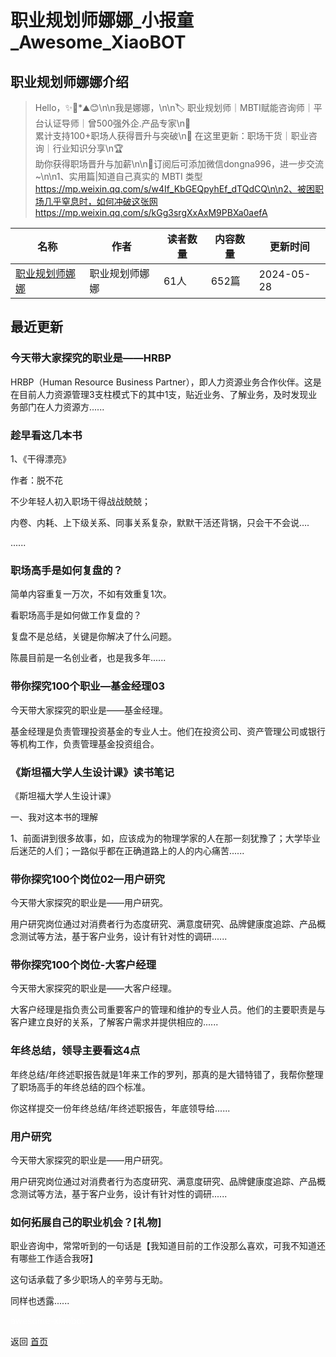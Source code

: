 # 职业规划师娜娜_小报童_Awesome_XiaoBOT

## 职业规划师娜娜介绍
> Hello，✨🌛*⛰️😊\n\n我是娜娜，\n\n🏷️ 职业规划师｜MBTI赋能咨询师｜平台认证导师｜曾500强外企.产品专家\n🌈  
累计支持100+职场人获得晋升与突破\n🚀 在这里更新：职场干货｜职业咨询｜行业知识分享\n🏆  
助你获得职场晋升与加薪\n\n📮订阅后可添加微信dongna996，进一步交流~\n\n1、实用篇|知道自己真实的 MBTI 类型  
https://mp.weixin.qq.com/s/w4If_KbGEQpyhEf_dTQdCQ\n\n2、被困职场几乎窒息时，如何冲破这张网https://mp.weixin.qq.com/s/kGg3srgXxAxM9PBXa0aefA  
  


|名称|作者|读者数量|内容数量|更新时间|
|---|---|---|---|---|
|[职业规划师娜娜](https://xiaobot.net/p/dongna996?refer=9c3f1c95-a052-465a-9902-f6d75080262a)|职业规划师娜娜|61人|652篇|2024-05-28|

## 最近更新
### 今天带大家探究的职业是——HRBP

HRBP（Human Resource Business
Partner），即人力资源业务合作伙伴。这是在目前人力资源管理3支柱模式下的其中1支，贴近业务、了解业务，及时发现业务部门在人力资源方......

### 趁早看这几本书

1、《干得漂亮》

作者：脱不花

不少年轻人初入职场干得战战兢兢；

内卷、内耗、上下级关系、同事关系复杂，默默干活还背锅，只会干不会说….

......

### 职场高手是如何复盘的？

简单内容重复一万次，不如有效重复1次。

看职场高手是如何做工作复盘的？

复盘不是总结，关键是你解决了什么问题。

陈晨目前是一名创业者，也是我多年......

### 带你探究100个职业—基金经理03

今天带大家探究的职业是——基金经理。



基金经理是负责管理投资基金的专业人士。他们在投资公司、资产管理公司或银行等机构工作，负责管理基金投资组合。

### 《斯坦福大学人生设计课》读书笔记

《斯坦福大学人生设计课》

一、我对这本书的理解

1、前面讲到很多故事，如，应该成为的物理学家的人在那一刻犹豫了；大学毕业后迷茫的人们；一路似乎都在正确道路上的人的内心痛苦......

### 带你探究100个岗位02—用户研究

今天带大家探究的职业是——用户研究。



用户研究岗位通过对消费者行为态度研究、满意度研究、品牌健康度追踪、产品概念测试等方法，基于客户业务，设计有针对性的调研......

### 带你探究100个岗位-大客户经理

今天带大家探究的职业是——大客户经理。



大客户经理是指负责公司重要客户的管理和维护的专业人员。他们的主要职责是与客户建立良好的关系，了解客户需求并提供相应的......

### 年终总结，领导主要看这4点

年终总结/年终述职报告就是1年来工作的罗列，那真的是大错特错了，我帮你整理了职场高手的年终总结的四个标准。



你这样提交一份年终总结/年终述职报告，年底领导给......

### 用户研究

今天带大家探究的职业是——用户研究。



用户研究岗位通过对消费者行为态度研究、满意度研究、品牌健康度追踪、产品概念测试等方法，基于客户业务，设计有针对性的调研......

### 如何拓展自己的职业机会？[礼物]

职业咨询中，常常听到的一句话是【我知道目前的工作没那么喜欢，可我不知道还有哪些工作适合我呀】

这句话承载了多少职场人的辛劳与无助。

同样也透露......


<a href="https://github.com/Reno9527/awesome-xiaobot" style="color: white; text-decoration: none;">awesome-xiaobot</a>

返回 [首页](../README.md)
